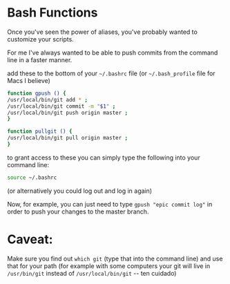 Bash Functions
==============


Once you've seen the power of aliases, you've probably wanted to customize your scripts.

For me I've always wanted to be able to push commits from the command line in a faster manner.

add these to the bottom of your `~/.bashrc` file (or `~/.bash_profile` file for Macs I believe)

```bash
function gpush () {
/usr/local/bin/git add * ;
/usr/local/bin/git commit -m "$1" ; 
/usr/local/bin/git push origin master ;
}
```

```bash
function pullgit () {
/usr/local/bin/git pull origin master ;
}
```

to grant access to these you can simply type the following into your command line:

```bash
source ~/.bashrc
```

(or alternatively you could log out and log in again)

Now, for example, you can just need to type `gpush "epic commit log"` in order to push your changes to the master branch.


# Caveat:

Make sure you find out `which git` (type that into the command line) and use that for your path (for example with some computers your git will live in `/usr/bin/git` instead of `/usr/local/bin/git` -- ten cuidado)
